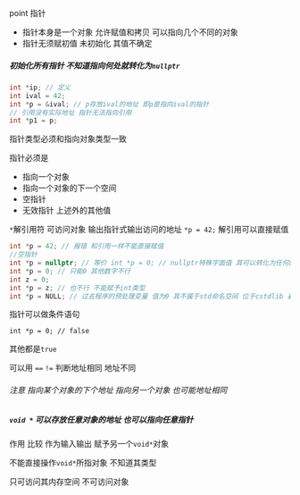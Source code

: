 point 指针
- 指针本身是一个对象 允许赋值和拷贝 可以指向几个不同的对象
- 指针无须赋初值 未初始化 其值不确定

##### 初始化所有指针 不知道指向何处就转化为`nullptr`
```cpp
int *ip; // 定义
int ival = 42;
int *p = &ival; // p存放ival的地址 即p是指向ival的指针 
// 引用没有实际地址 指针无法指向引用
int *p1 = p; 
```
指针类型必须和指向对象类型一致

指针必须是
- 指向一个对象
- 指向一个对象的下一个空间
- 空指针
- 无效指针 上述外的其他值

`*`解引用符 可访问对象
输出指针式输出访问的地址
`*p = 42;`
解引用可以直接赋值
```cpp
int *p = 42; // 报错 和引用一样不能直接赋值
//空指针
int *p = nullptr; // 等价 int *p = 0; // nullptr特殊字面值 其可以转化为任何的指针类型 建议使用
int *p = 0; // 只能0 其他数字不行
int z = 0;
int *p = z; // 也不行 不能赋予int类型
int *p = NULL; // 过去程序的预处理变量 值为0 其不属于std命名空间 位于cstdlib 避免使用0
```
指针可以做条件语句

`int *p = 0; // false`

其他都是`true`

可以用 `==` `!=` 判断地址相同 地址不同
###### 注意 指向某个对象的下个地址 指向另一个对象 也可能地址相同 
##### `void *`  可以存放任意对象的地址 也可以指向任意指针

作用 比较 作为输入输出 赋予另一个`void*`对象

不能直接操作`void*`所指对象 不知道其类型

只可访问其内存空间 不可访问对象
